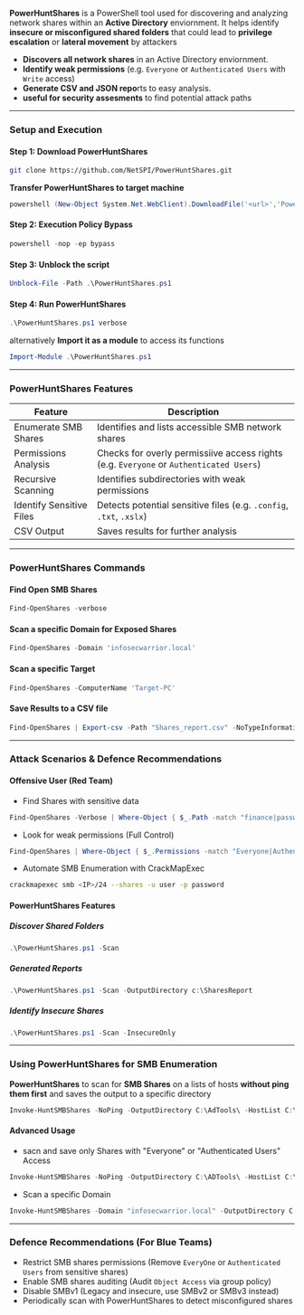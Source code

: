 **PowerHuntShares** is a PowerShell tool used for discovering and analyzing network shares within an **Active Directory** enviornment. It helps identify **insecure or misconfigured shared folders** that could lead to **privilege escalation** or **lateral movement** by attackers

* **Discovers all network shares** in an Active Directory enviornment.
* **Identify weak permissions** (e.g. ``Everyone`` or ``Authenticated Users`` with ``Write`` access)
* **Generate CSV and JSON repo**rts to easy analysis.
* **useful for security assesments** to find potential attack paths

---

### Setup and Execution

#### Step 1: Download PowerHuntShares

```bash
git clone https://github.com/NetSPI/PowerHuntShares.git
```

**Transfer PowerHuntShares to target machine**

```powershell
powershell (New-Object System.Net.WebClient).DownloadFile('<url>','PowerHuntShares.ps1')
```

#### Step 2: Execution Policy Bypass

```powershell
powershell -nop -ep bypass
```

#### Step 3: Unblock the script

```powershell
Unblock-File -Path .\PowerHuntShares.ps1
```

#### Step 4: Run PowerHuntShares

```powershell
.\PowerHuntShares.ps1 verbose
```

alternatively **Import it as a module** to access its functions

```powershell
Import-Module .\PowerHuntShares.ps1
```

---

### PowerHuntShares Features

| **Feature** | **Description**|
|-------------|----------------|
| Enumerate SMB Shares | Identifies and lists accessible SMB network shares|
|Permissions Analysis | Checks for overly permissiive access rights (e.g. ``Everyone`` or ``Authenticated Users``) |
| Recursive Scanning | Identifies subdirectories with weak permissions |
| Identify Sensitive Files | Detects potential sensitive files (e.g. ``.config``, ``.txt``, ``.xslx``) |
| CSV Output | Saves results for further analysis |

---

### PowerHuntShares Commands

#### Find Open SMB Shares

```powershell
Find-OpenShares -verbose
```

#### Scan a specific Domain for Exposed Shares

```powershell
Find-OpenShares -Domain 'infosecwarrior.local'
```

#### Scan a specific Target

```powershell
Find-OpenShares -ComputerName 'Target-PC'
```

#### Save Results to a CSV file

```powershell
Find-OpenShares | Export-csv -Path "Shares_report.csv" -NoTypeInformation
```

---

### Attack Scenarios & Defence Recommendations

#### Offensive User (Red Team)

* Find Shares with sensitive data

```powershell
Find-OpenShares -Verbose | Where-Object { $_.Path -match "finance|passwords|backup"}
```

* Look for weak permissions (Full Control)

```powershell
Find-OpenShares | Where-Object { $_.Permissions -match "Everyone|Authenticated Users"}
```

* Automate SMB Enumeration with CrackMapExec

```bash
crackmapexec smb <IP>/24 --shares -u user -p password
```


#### PowerHuntShares Features

##### Discover Shared Folders

```powershell
.\PowerHuntShares.ps1 -Scan
```

##### Generated Reports

```powershell
.\PowerHuntShares.ps1 -Scan -OutputDirectory c:\SharesReport
```

##### Identify Insecure Shares

```powershell
.\PowerHuntShares.ps1 -Scan -InsecureOnly
```

---

### Using PowerHuntShares for SMB Enumeration

**PowerHuntShares** to scan for **SMB Shares** on a lists of hosts **without ping them first** and saves the output to a specific directory

```powershell
Invoke-HuntSMBShares -NoPing -OutputDirectory C:\AdTools\ -HostList C:\Adtools\servers.txt
```

#### Advanced Usage 

* sacn and save only Shares with "Everyone" or "Authenticated Users" Access

```powershell
Invoke-HuntSMBShares -NoPing -OutputDirectory C:\ADTools\ -HostList C:\ADTools\servers.txt | Where-Object {$_.Permissions -match "Everyone|Authenticated Users"} | Export-Csv -Path C:\ADtools\WeakShares.csv -NoTypeInformation
```

* Scan a specific Domain

```powershell
Invoke-HuntSMBShares -Domain "infosecwarrior.local" -OutputDirectory C:\ADTools
```

---

### Defence Recommendations (For Blue Teams)

* Restrict SMB shares permissions (Remove ``EveryOne`` or ``Authenticated Users`` from sensitive shares)
* Enable SMB shares auditing (Audit ``Object Access`` via group policy)
* Disable SMBv1 (Legacy and insecure, use SMBv2 or SMBv3 instead)
* Periodically scan with PowerHuntShares to detect misconfigured shares

